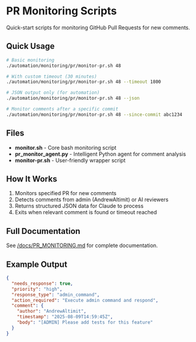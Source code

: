 # PR Monitoring Scripts

Quick-start scripts for monitoring GitHub Pull Requests for new comments.

## Quick Usage

```bash
# Basic monitoring
./automation/monitoring/pr/monitor-pr.sh 48

# With custom timeout (30 minutes)
./automation/monitoring/pr/monitor-pr.sh 48 --timeout 1800

# JSON output only (for automation)
./automation/monitoring/pr/monitor-pr.sh 48 --json

# Monitor comments after a specific commit
./automation/monitoring/pr/monitor-pr.sh 48 --since-commit abc1234
```

## Files

- **monitor.sh** - Core bash monitoring script
- **pr_monitor_agent.py** - Intelligent Python agent for comment analysis
- **monitor-pr.sh** - User-friendly wrapper script

## How It Works

1. Monitors specified PR for new comments
2. Detects comments from admin (AndrewAltimit) or AI reviewers
3. Returns structured JSON data for Claude to process
4. Exits when relevant comment is found or timeout reached

## Full Documentation

See [/docs/PR_MONITORING.md](/docs/PR_MONITORING.md) for complete documentation.

## Example Output

```json
{
  "needs_response": true,
  "priority": "high",
  "response_type": "admin_command",
  "action_required": "Execute admin command and respond",
  "comment": {
    "author": "AndrewAltimit",
    "timestamp": "2025-08-09T14:59:45Z",
    "body": "[ADMIN] Please add tests for this feature"
  }
}
```
